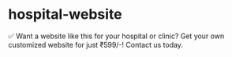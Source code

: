 # hospital-website
✅ Want a website like this for your hospital or clinic? Get your own customized website for just ₹599/-! Contact us today.
